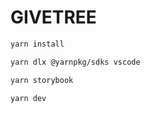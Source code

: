 # GIVETREE

```bash
yarn install

yarn dlx @yarnpkg/sdks vscode
```

```bash
yarn storybook

yarn dev
```
